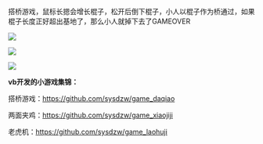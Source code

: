 搭桥游戏，鼠标长摁会增长棍子，松开后倒下棍子，小人以棍子作为桥通过，如果棍子长度正好超出基地了，那么小人就掉下去了GAMEOVER

![](https://img-bbs.csdn.net/upload/202003/12/1583983249_40812.png)

![](https://img-bbs.csdn.net/upload/202003/12/1583983248_755655.png)

![](https://img-bbs.csdn.net/upload/202003/12/1583983248_432917.png)


**vb开发的小游戏集锦：**

搭桥游戏：https://github.com/sysdzw/game_daqiao

两面夹鸡：https://github.com/sysdzw/game_xiaojiji

老虎机：https://github.com/sysdzw/game_laohuji
